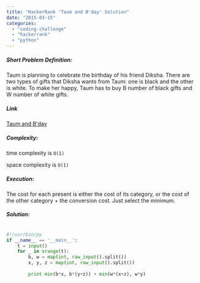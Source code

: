 ```yaml
---
title: "HackerRank 'Taum and B'day' Solution"
date: "2015-03-15"
categories: 
  - "coding-challenge"
  - "hackerrank"
  - "python"
---
```


##### Short Problem Definition:

Taum is planning to celebrate the birthday of his friend Diksha. There are two types of gifts that Diksha wants from Taum: one is black and the other is white. To make her happy, Taum has to buy B number of black gifts and W number of white gifts.

##### Link

[Taum and B'day](https://www.hackerrank.com/challenges/taum-and-bday)

##### Complexity:

time complexity is `O(1)`

space complexity is `O(1)`

##### Execution:

The cost for each present is either the cost of its category, or the cost of the other category + the conversion cost. Just select the minimum.

##### Solution:

```python

#!/usr/bin/py
if __name__ == '__main__':
    t = input()
    for _ in xrange(t):
        b, w = map(int, raw_input().split())
        x, y, z = map(int, raw_input().split())
        
        print min(b*x, b*(y+z)) + min(w*(x+z), w*y)
```
